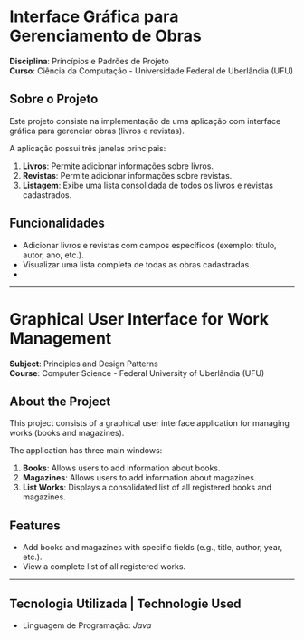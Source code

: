 # Interface Gráfica para Gerenciamento de Obras  
**Disciplina**: Princípios e Padrões de Projeto  
**Curso**: Ciência da Computação - Universidade Federal de Uberlândia (UFU)  

## Sobre o Projeto  
Este projeto consiste na implementação de uma aplicação com interface gráfica para gerenciar obras (livros e revistas).  

A aplicação possui três janelas principais:  
1. **Livros**: Permite adicionar informações sobre livros.  
2. **Revistas**: Permite adicionar informações sobre revistas.  
3. **Listagem**: Exibe uma lista consolidada de todos os livros e revistas cadastrados.  

## Funcionalidades  
- Adicionar livros e revistas com campos específicos (exemplo: título, autor, ano, etc.).  
- Visualizar uma lista completa de todas as obras cadastradas.
- 
---

# Graphical User Interface for Work Management  
**Subject**: Principles and Design Patterns  
**Course**: Computer Science - Federal University of Uberlândia (UFU)  

## About the Project  
This project consists of a graphical user interface application for managing works (books and magazines).  

The application has three main windows:  
1. **Books**: Allows users to add information about books.  
2. **Magazines**: Allows users to add information about magazines.  
3. **List Works**: Displays a consolidated list of all registered books and magazines.  

## Features  
- Add books and magazines with specific fields (e.g., title, author, year, etc.).  
- View a complete list of all registered works.  

---

## Tecnologia Utilizada | Technologie Used  
- Linguagem de Programação: *Java*  

